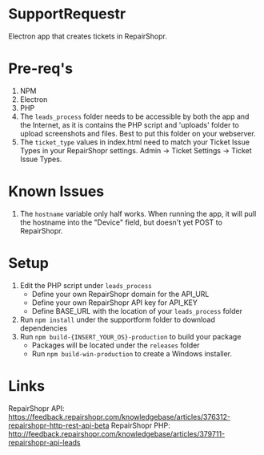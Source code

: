 # SupportRequestr
Electron app that creates tickets in RepairShopr.

# Pre-req's
1. NPM
2. Electron
3. PHP
4. The `leads_process` folder needs to be accessible by both the app and the Internet, as it is 
contains the PHP script and 'uploads' folder to upload screenshots and files.  Best to put this folder on your webserver.
5. The `ticket_type` values in index.html need to match your Ticket Issue Types in your RepairShopr settings.  Admin -> Ticket Settings -> Ticket Issue Types.

# Known Issues
1. The `hostname` variable only half works.  When running the app, it will pull the hostname into the "Device" field, but doesn't yet POST to RepairShopr.


# Setup
1. Edit the PHP script under `leads_process`
   - Define your own RepairShopr domain for the API_URL
   - Define your own RepairShopr API key for API_KEY
   - Define BASE_URL with the location of your `leads_process` folder
2. Run `npm install` under the supportform folder to download dependencies
3. Run `npm build-{INSERT_YOUR_OS}-production` to build your package
   - Packages will be located under the `releases` folder
   - Run `npm build-win-production` to create a Windows installer.

# Links
RepairShopr API:  https://feedback.repairshopr.com/knowledgebase/articles/376312-repairshopr-http-rest-api-beta
RepairShopr PHP:  http://feedback.repairshopr.com/knowledgebase/articles/379711-repairshopr-api-leads
